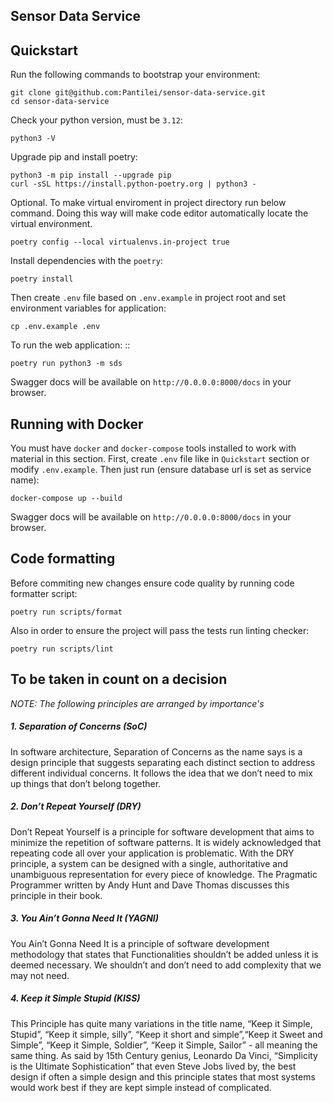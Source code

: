 Sensor Data Service
----------

Quickstart
----------

Run the following commands to bootstrap your environment:

    git clone git@github.com:Pantilei/sensor-data-service.git
    cd sensor-data-service

Check your python version, must be ``3.12``:

    python3 -V 

Upgrade pip and install poetry:

    python3 -m pip install --upgrade pip
    curl -sSL https://install.python-poetry.org | python3 -

Optional. To make virtual enviroment in project directory run below command. Doing this way will make code editor automatically locate the virtual environment.

    poetry config --local virtualenvs.in-project true

Install dependencies with the ``poetry``:

    poetry install

Then create ``.env`` file based on ``.env.example`` in project root and set environment variables for application:

    cp .env.example .env

To run the web application: ::

    poetry run python3 -m sds

Swagger docs will be available on ``http://0.0.0.0:8000/docs`` in your browser.


Running with Docker
----------------------

You must have ``docker`` and ``docker-compose`` tools installed to work with material in this section.
First, create ``.env`` file like in `Quickstart` section or modify ``.env.example``.
Then just run (ensure database url is set as service name):

    docker-compose up --build

Swagger docs will be available on ``http://0.0.0.0:8000/docs`` in your browser.

Code formatting
---------------

Before commiting new changes ensure code quality by running code formatter script:

    poetry run scripts/format

Also in order to ensure the project will pass the tests run linting checker:

    poetry run scripts/lint

To be taken in count on a decision
----------------------------------
_NOTE: The following principles are arranged by importance's_
##### 1. Separation of Concerns (SoC) 

In software architecture, Separation of Concerns as the name says is a design principle that suggests separating each distinct section to address different individual concerns. It follows the idea that we don’t need to mix up things that don’t belong together.  

##### 2. Don’t Repeat Yourself (DRY)

Don’t Repeat Yourself is a principle for software development that aims to minimize the repetition of software patterns. It is widely acknowledged that repeating code all over your application is problematic. With the DRY principle, a system can be designed with a single, authoritative and unambiguous representation for every piece of knowledge. The Pragmatic Programmer written by Andy Hunt and Dave Thomas discusses this principle in their book.  

##### 3. You Ain’t Gonna Need It (YAGNI) 
You Ain’t Gonna Need It is a principle of software development methodology that states that Functionalities shouldn’t be added unless it is deemed necessary. We shouldn’t and don’t need to add complexity that we may not need.

##### 4. Keep it Simple Stupid (KISS) 
This Principle has quite many variations in the title name, “Keep it Simple, Stupid”, “Keep it simple, silly”, “Keep it short and simple”,“Keep it Sweet and Simple”, “Keep it Simple, Soldier”, “Keep it Simple, Sailor” - all meaning the same thing. As said by 15th Century genius, Leonardo Da Vinci, “Simplicity is the Ultimate Sophistication” that even Steve Jobs lived by, the best design if often a simple design and this principle states that most systems would work best if they are kept simple instead of complicated.
